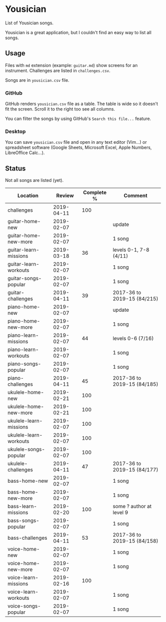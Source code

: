 # Yousician

List of Yousician songs.

Yousician is a great application, but I couldn't find an easy way to list all
songs.

## Usage

Files with `md` extension (example: `guitar.md`) show screens for an
instrument. Challenges are listed in `challenges.csv`.

Songs are in `yousician.csv` file.

### GitHub

GitHub renders `yousician.csv` file as a table. The table is wide so it doesn't
fit the screen. Scroll it to the right too see all columns.

You can filter the songs by using GitHub's `Search this file...` feature.

### Desktop

You can save `yousician.csv` file and open in any text editor (Vim...) or
spreadsheet software (Google Sheets, Microsoft Excel, Apple Numbers,
LibreOffice Calc...).

## Status

Not all songs are listed (yet).

| Location               | Review     | Complete % | Comment                     |
| ---------------------- | ---------- | ---------- | --------------------------- |
| challenges             | 2019-04-11 | 100        |                             |
| guitar-home-new        | 2019-02-07 |            | update                      |
| guitar-home-new-more   | 2019-02-07 |            | 1 song                      |
| guitar-learn-missions  | 2019-03-18 |  36        | levels 0-1, 7-8 (4/11)      |
| guitar-learn-workouts  | 2019-02-07 |            | 1 song                      |
| guitar-songs-popular   | 2019-02-07 |            | 1 song                      |
| guitar-challenges      | 2019-04-11 |  39        | 2017-36 to 2019-15 (84/215) |
| piano-home-new         | 2019-02-07 |            | update                      |
| piano-home-new-more    | 2019-02-07 |            | 1 song                      |
| piano-learn-missions   | 2019-02-07 |  44        | levels 0-6 (7/16)           |
| piano-learn-workouts   | 2019-02-07 |            | 1 song                      |
| piano-songs-popular    | 2019-02-07 |            | 1 song                      |
| piano-challenges       | 2019-04-11 |  45        | 2017-36 to 2019-15 (84/185) |
| ukulele-home-new       | 2019-02-21 | 100        |                             |
| ukulele-home-new-more  | 2019-02-21 | 100        |                             |
| ukulele-learn-missions | 2019-02-07 | 100        |                             |
| ukulele-learn-workouts | 2019-02-07 | 100        |                             |
| ukulele-songs-popular  | 2019-02-07 | 100        |                             |
| ukulele-challenges     | 2019-04-11 |  47        | 2017-36 to 2019-15 (84/177) |
| bass-home-new          | 2019-02-07 |            | 1 song                      |
| bass-home-new-more     | 2019-02-07 |            | 1 song                      |
| bass-learn-missions    | 2019-02-20 | 100        | some ? author at level 9    |
| bass-songs-popular     | 2019-02-07 |            | 1 song                      |
| bass-challenges        | 2019-04-11 |  53        | 2017-36 to 2019-15 (84/158) |
| voice-home-new         | 2019-02-07 |            | 1 song                      |
| voice-home-new-more    | 2019-02-07 |            | 1 song                      |
| voice-learn-missions   | 2019-02-16 | 100        |                             |
| voice-learn-workouts   | 2019-02-07 |            | 1 song                      |
| voice-songs-popular    | 2019-02-07 |            | 1 song                      |
